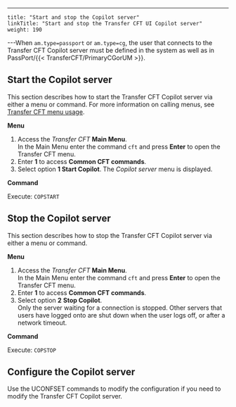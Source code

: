 ---
    title: "Start and stop the Copilot server"
    linkTitle: "Start and stop the Transfer CFT UI Copilot server"
    weight: 190
---When `am.type=passport` or `am.type=cg`, the user that connects to the Transfer CFT Copilot server must be defined in the system as well as in PassPort/{{< TransferCFT/PrimaryCGorUM  >}}.

## Start the Copilot server

This section describes how to start the Transfer CFT Copilot server via either a menu or command. For more information on calling menus, see [Transfer CFT menu usage](../#Transfer).

****Menu****

1. Access the *Transfer CFT* **Main Menu**.  
    In the Main Menu enter the command `cft` and press ****Enter**** to open the Transfer CFT menu.
1. Enter **1** to access **Common CFT commands**.
1. Select option ****1 Start Copilot****. The *Copilot server* menu is displayed.  

****Command****

Execute: `COPSTART `

## Stop the Copilot server

This section describes how to stop the Transfer CFT Copilot server via either a menu or command.

****Menu****

1. Access the *Transfer CFT* **Main Menu**.  
    In the Main Menu enter the command `cft` and press ****Enter**** to open the Transfer CFT menu.
1. Enter **1** to access **Common CFT commands**.
1. Select option ****2**** ****Stop Copilot****.  
    Only the server waiting for a connection is stopped. Other servers that users have logged onto are shut down when the user logs off, or after a network timeout.

****Command****

Execute: `COPSTOP `

## Configure the Copilot server

Use the UCONFSET commands to modify the configuration if you need to modify the Transfer CFT Copilot server.
